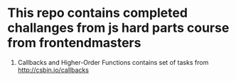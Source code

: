 # This repo contains completed challanges from js hard parts course from frontendmasters
1. Callbacks and Higher-Order Functions contains set of tasks from http://csbin.io/callbacks
